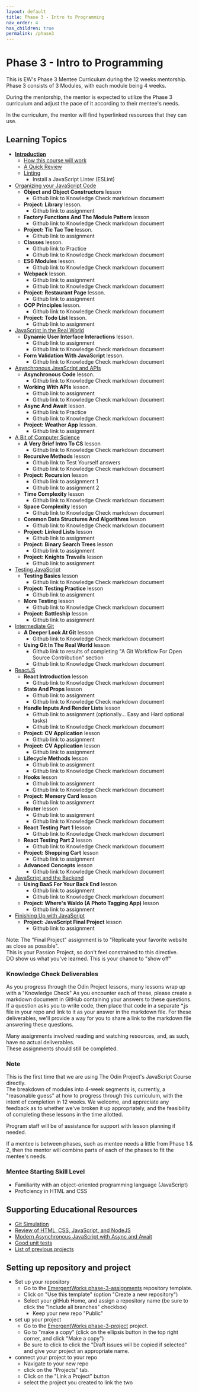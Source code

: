 ```yaml
---
layout: default
title: Phase 3 - Intro to Programming
nav_order: 4
has_children: true
permalink: /phase3
---
```


# Phase 3 - Intro to Programming

This is EW's Phase 3 Mentee Curriculum during the 12 weeks mentorship.
Phase 3 consists of 3 Modules, with each module being 4 weeks.

During the mentorship, the mentor is expected to utilize the Phase 3 curriculum and
adjust the pace of it according to their mentee's needs.

In the curriculum, the mentor will find hyperlinked resources that they can use.

## Learning Topics

- **<a href="https://www.theodinproject.com/paths/full-stack-javascript/courses/javascript#introduction" target="_blank">Introduction</a>**
  - <a href="https://www.theodinproject.com/lessons/node-path-javascript-how-this-course-will-work" target="_blank">How this course will work</a>
  - <a href="https://www.theodinproject.com/lessons/node-path-javascript-a-quick-review" target="_blank">A Quick Review</a>
  - <a href="https://www.theodinproject.com/lessons/node-path-javascript-linting" target="_blank">Linting</a>
    - Install a JavaScript Linter (ESLint)
- <a href="https://www.theodinproject.com/paths/full-stack-javascript/courses/javascript#organizing-your-javascript-code" target="_blank">Organizing your JavaScript Code</a>
  - **Object and Object Constructors** lesson
    - Github link to Knowledge Check markdown document
  - **Project: Library** lesson.
    - Github link to assignment
  - **Factory Functions And The Module Pattern** lesson
    - Github link to Knowledge Check markdown document
  - **Project: Tic Tac Toe** lesson.
    - Github link to assignment
  - **Classes** lesson.
    - Github link to Practice
    - Github link to Knowledge Check markdown document
  - **ES6 Modules** lesson.
    - Github link to Knowledge Check markdown document
  - **Webpack** lesson.
    - Github link to assignment
    - Github link to Knowledge Check markdown document
  - **Project: Restaurant Page** lesson.
    - Github link to assignment
  - **OOP Principles** lesson.
    - Github link to Knowledge Check markdown document
  - **Project: Todo List** lesson.
    - Github link to assignment
- <a href="https://www.theodinproject.com/paths/full-stack-javascript/courses/javascript#javascript-in-the-real-world" target="_blank">JavaScript in the Real World</a>
  - **Dynamic User Interface Interactions** lesson.
    - Github link to assignment
    - Github link to Knowledge Check markdown document
  - **Form Validation With JavaScript** lesson.
    - Github link to Knowledge Check markdown document
- <a href="https://www.theodinproject.com/paths/full-stack-javascript/courses/javascript#asynchronous-javascript-and-apis" target="_blank">Asynchronous JavaScript and APIs</a>
  - **Asynchronous Code** lesson.
    - Github link to Knowledge Check markdown document
  - **Working With APIs** lesson.
    - Github link to assignment
    - Github link to Knowledge Check markdown document
  - **Async And Await** lesson.
    - Github link to Practice
    - Github link to Knowledge Check markdown document
  - **Project: Weather App** lesson.
    - Github link to assignment
- <a href="https://www.theodinproject.com/paths/full-stack-javascript/courses/javascript#a-bit-of-computer-science" target="_blank">A Bit of Computer Science</a>
  - **A Very Brief Intro To CS** lesson
    - Github link to Knowledge Check markdown document
  - **Recursive Methods** lesson
    - Github link to Test Yourself answers
    - Github link to Knowledge Check markdown document
  - **Project: Recursion** lesson
    - Github link to assignment 1
    - Github link to assignment 2
  - **Time Complexity** lesson
    - Github link to Knowledge Check markdown document
  - **Space Complexity** lesson
    - Github link to Knowledge Check markdown document  
  - **Common Data Structures And Algorithms** lesson
    - Github link to Knowledge Check markdown document
  - **Project: Linked Lists** lesson
    - Github link to assignment
  - **Project: Binary Search Trees** lesson
    - Github link to assignment
  - **Project: Knights Travails** lesson
    - Github link to assignment
- <a href="https://www.theodinproject.com/paths/full-stack-javascript/courses/javascript#testing-javascript" target="_blank">Testing JavaScript</a>
  - **Testing Basics** lesson
    - Github link to Knowledge Check markdown document
  - **Project: Testing Practice** lesson
    - Github link to assignment
  - **More Testing** lesson
    - Github link to Knowledge Check markdown document
  - **Project: Battleship** lesson
    - Github link to assignment
- <a href="https://www.theodinproject.com/paths/full-stack-javascript/courses/javascript#intermediate-git" target="_blank">Intermediate Git</a>
  - **A Deeper Look At Git** lesson
    - Github link to Knowledge Check markdown document
  - **Using Git In The Real World** lesson
    - Github link to results of completing "A Git Workflow For Open Source Contribution" section
    - Github link to Knowledge Check markdown document
- <a href="https://www.theodinproject.com/paths/full-stack-javascript/courses/javascript#react-js" target="_blank">ReactJS</a>
  - **React Introduction** lesson
    - Github link to Knowledge Check markdown document
  - **State And Props** lesson
    - Github link to assignment
    - Github link to Knowledge Check markdown document
  - **Handle Inputs And Render Lists** lesson
    - Github link to assignment (optionally... Easy and Hard optional tasks)
    - Github link to Knowledge Check markdown document
  - **Project: CV Application** lesson
    - Github link to assignment
  - **Project: CV Application** lesson
    - Github link to assignment
  - **Lifecycle Methods** lesson
    - Github link to assignment
    - Github link to Knowledge Check markdown document
  - **Hooks** lesson
    - Github link to assignment
    - Github link to Knowledge Check markdown document
  - **Project: Memory Card** lesson
    - Github link to assignment
  - **Router** lesson
    - Github link to assignment
    - Github link to Knowledge Check markdown document
  - **React Testing Part 1** lesson
    - Github link to Knowledge Check markdown document
  - **React Testing Part 2** lesson
    - Github link to Knowledge Check markdown document
  - **Project: Shopping Cart** lesson
    - Github link to assignment
  - **Advanced Concepts** lesson
    - Github link to Knowledge Check markdown document
- <a href="https://www.theodinproject.com/paths/full-stack-javascript/courses/javascript#javascript-and-the-backend" target="_blank">JavaScript and the Backend</a>
  - **Using BaaS For Your Back End** lesson
    - Github link to assignment
    - Github link to Knowledge Check markdown document
  - **Project: Where's Waldo (A Photo Tagging App)** lesson
    - Github link to assignment
- <a href="https://www.theodinproject.com/paths/full-stack-javascript/courses/javascript#finishing-up-with-javascript" target="_blank">Finishing Up with JavaScript</a>
  - **Project: JavaScript Final Project** lesson
    - Github link to assignment


Note: The "Final Project" assignment is to "Replicate your favorite website as close as possible".  
This is your Passion Project, so don't feel constrained to this directive.  
DO show us what you've learned.  This is your chance to "show off"

### Knowledge Check Deliverables
As you progress through the Odin Project lessons, many lessons wrap up with a "Knowledge Check"
As you encounter each of these, please create a markdown document in GitHub containing your answers to
these questions.  If a question asks you to write code, then place that code in a separate *.js file in your repo
and link to it as your answer in the markdown file.  For these deliverables, we'll provide a way for you to share 
a link to the markdown file answering these questions.

Many assignments involved reading and watching resources, and, as such, have no actual deliverables.  
These assignments should still be completed.

### Note

This is the first time that we are using The Odin Project's JavaScript Course directly.  
The breakdown of modules into 4-week segments is, currently, a "reasonable guess" at how to
progress through this curriculum, with the intent of completion in 12 weeks.  We welcome, and appreciate
any feedback as to whether we've broken it up appropriately, and the feasibility of completing these
lessons in the time allotted.  

Program staff will be of assistance for support with lesson planning if needed.

If a mentee is between phases, such as mentee needs a little from Phase 1 & 2, then the mentor will combine parts of each of the phases to fit the mentee's needs.

### Mentee Starting Skill Level

- Familiarity with an object-oriented programming language (JavaScript)
- Proficiency in HTML and CSS

## Supporting Educational Resources

- <a href="https://learngitbranching.js.org/" target="_blank">Git Simulation</a>
- <a href="https://blog.glitch.com/post/website-starter-kit" target="_blank">Review of HTML, CSS, JavaScript, and NodeJS</a>
- <a href="https://nodejs.dev/learn/modern-asynchronous-javascript-with-async-and-await" target="_blank">Modern Asynchronous JavaScript with Async and Await</a>
- <a href="https://leanylabs.com/blog/good-unit-tests/" target="_blank">Good unit tests</a>
- <a href="https://docs.google.com/document/d/1T_nsVjcdX8ISGTS97GXbvLPcJg_Fj0Bk4GvXMAYAnfI/edit?usp=sharing" target="_blank">List of previous projects</a>


## Setting up repository and project

- Set up your repository
  - Go to the [EmergentWorks phase-3-assignments](https://github.com/emergentworks/phase-3-assignments) repository template.
  - Click on "Use this template" (option "Create a new repository")
  - Select your gitHub Home, and assign a repository name (be sure to click the "Include all branches" checkbox)
    - Keep your new repo "Public"
- set up your project
  - Go to the [EmergentWorks phase-3-project](TBD) project.
  - Go to "make a copy" (click on the ellipsis button in the top right corner, and click "Make a copy")
  - Be sure to click to click the "Draft issues will be copied if selected" and give your project an appropriate name.
- connect your project to your repo
  - Navigate to your new repo
  - click on the "Projects" tab.
  - Click on the "Link a Project" button
  - select the project you created to link the two
